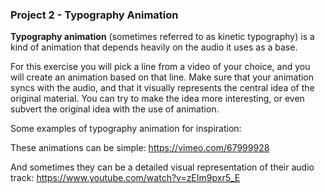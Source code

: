 ### Project 2 - Typography Animation

**Typography animation** (sometimes referred to as kinetic typography) is a kind of animation that depends heavily on the audio it uses as a base.

For this exercise you will pick a line from a video of your choice, and you will create an animation based on that line. Make sure that your animation syncs with the audio, and that it visually represents the central idea of the original material. You can try to make the idea more interesting, or even subvert the original idea with the use of animation.

Some examples of typography animation for inspiration:

These animations can be simple:
https://vimeo.com/67999928

And sometimes they can be a detailed visual representation of their audio track:
https://www.youtube.com/watch?v=zEIm9pxr5_E
